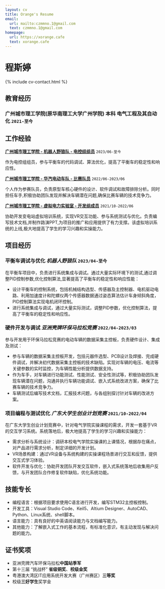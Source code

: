 ```yaml
---
layout: cv
title: Orange's Resume
email:
  url: mailto:czmmno.1@gmail.com
  text: czmmno.1@gmail.com
homepage:
  url: https://xorange.cafe
  text: xorange.cafe
---
```


# 程斯婷

{% include cv-contact.html %}

## 教育经历

### 广州城市理工学院(原华南理工大学广州学院) 本科 电气工程及其自动化 `2021-至今`

## 工作经验

[**广州城市理工学院 - 机器人野狼队 - 电控组组员**](https://gcubot.cn) `2023/06-至今`

作为电控组组员，参与平衡车的代码调试、算法优化，提高了平衡车的稳定性和响应性。

[**广州城市理工学院 - 华汽电动车队 - 比赛队员**](https://edu.gd.gov.cn/jyzxnew/zxlb/content/post_4017987.html) `2022/06-2023/06`

个人作为参赛队员，负责原型车核心硬件的设计、软件调试和故障排除分析。同时担任车手,积极协助团队发现并解决车辆潜在问题,确保比赛车辆的技术竞争力。

[**广州城市理工学院 - 虚拟电力实验室 - 开发组成员**](https://mp.weixin.qq.com/s/hBJWlrKyN1jBg5ZXC82d2w) `2021/10-2022/06`

协助开发变电站虚拟培训系统，实现VR交互功能、参与系统测试与优化。负责编写技术文档,并制作路演PPT,为项目的推广和应用提供了有力支撑。该虚拟培训系统的上线,极大地提高了学生的学习兴趣和实操能力。

## 项目经历

### **平衡车调试与优化** *机器人野狼队* `2023/04-至今`

在平衡车项目中，负责进行系统集成与调试。通过大量实际环境下的测试,通过调整PID控制参数,优化控制算法,显著提高了平衡车的稳定性和响应性能：
- 设计平衡车的控制系统，包括机械结构选型、传感器及主控制器、电机驱动电路、利用加速度计和陀螺仪两个传感器数据通过姿态算法估计车身倾斜角度，PID控制算法实现电机闭环控制。
- 进行系统集成与调试，通过大量实际测试，调整PID参数，优化控制算法，提高了平衡车的稳定性和响应性。
  
### **硬件开发与调试** *亚洲壳牌环保马拉松竞赛* `2022/04-2023/03`

参与开发用于环保马拉松竞赛的电动车辆的数据采集主控板，负责硬件设计、集成及测试：
- 参与车辆的数据采集主控板开发，包括元器件选型、PCB设计及焊接、完成硬件调试，并解决初代数据采集主控板的技术缺陷。实现对车辆的电压、电流等关键参数的实时监控，为车辆性能分析提供数据支持。
- 作为车手，对车辆进行功能测试、性能测试、安全性测试等，积极协助团队发现车辆潜在问题，沟通并执行车辆功能调试、嵌入式系统改进方案，确保了比赛车辆的技术竞争力。
- 车辆测试后编写技术文档，汇报技术问题，与各组别探讨针对车辆的改进方案。

### **项目编程与测试优化** *广东大学生创业计划竞赛* `2021/10-2022/04`
  
在广东大学生创业计划竞赛中，针对电气学院实操课程的需求，开发一套基于VR的交互学习系统。系统落地后，极大地提高了学生的学习兴趣和实操能力：
- 需求分析与系统设计：调研本校电气学院实操课的上课情况，根据存在痛点，对产品进行需求分析，制定详细的开发计划。
- VR场景构建：通过VR设备与系统构建的实操课程场景进行交互和反馈，提供交互式学习体验。
- 软件开发与优化：协助开发团队开发交互软件，嵌入式系统落地后收集用户反馈，与开发团队合作修复软件缺陷，优化系统功能。

## 技能专长

- 编程语言：根据项目要求使用C语言进行开发，编写STM32主控板控制。
- 开发工具：Visual Studio Code、Keil5、Altium Designer、AutoCAD、Python、Linux系统、shell脚本。
- 语言能力：具有良好的中英语阅读能力与文档编写能力。
- 其他能力：了解嵌入式工作的基本流程，有标准化意识，有主动发现与解决问题的能力。

## 证书奖项
- 亚洲壳牌汽车环保马拉松**中国站季军**
- 第十三届 “挑战杯” **省级铜奖**、**校级金奖**
- 粤港澳大湾区IT应用系统开发大赛（广州赛区）**三等奖**
- 校级**三好学生**奖学金
